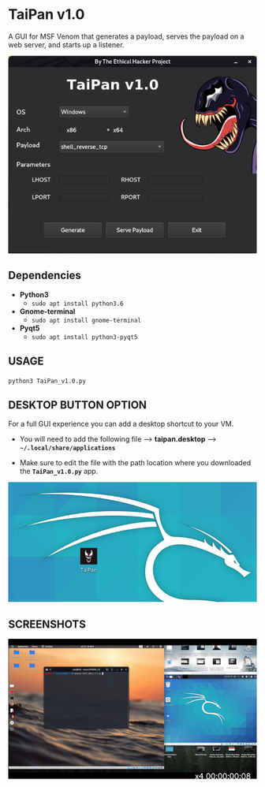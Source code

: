 # TaiPan v1.0
A GUI for MSF Venom that generates a payload, serves the payload on a web server, and starts up a listener. 

![alt text](screenshot.png)

## Dependencies
* **Python3**
	* `sudo apt install python3.6`
* **Gnome-terminal**
	* `sudo apt install gnome-terminal`
* **Pyqt5**
	* `sudo apt install python3-pyqt5`

## USAGE 
`python3 TaiPan_v1.0.py`

## DESKTOP BUTTON OPTION
For a full GUI experience you can add a desktop shortcut to your VM.

* You will need to add the following file --> **taipan.desktop** --> **`~/.local/share/applications`**

* Make sure to edit the file with the path location where you downloaded the **`TaiPan_v1.0.py`** app.

![alt text](d.icon.png)

## SCREENSHOTS

![alt text](demo.gif)
